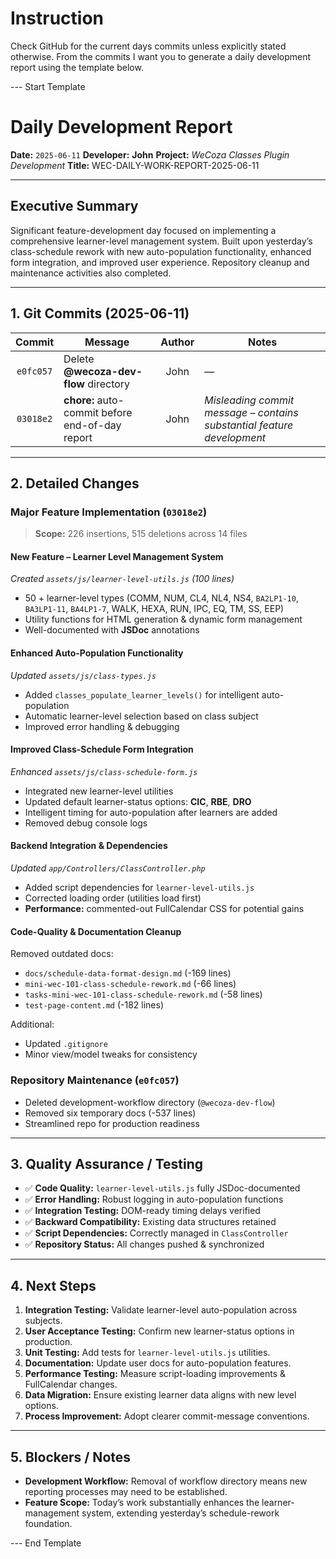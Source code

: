 # Instruction
Check GitHub for the current days commits unless explicitly stated otherwise.
From the commits I want you to generate a daily development report using the template below.

--- Start Template

# Daily Development Report

**Date:** `2025-06-11`
**Developer:** **John**
**Project:** *WeCoza Classes Plugin Development*
**Title:** WEC-DAILY-WORK-REPORT-2025-06-11

---

## Executive Summary

Significant feature-development day focused on implementing a comprehensive learner-level management system. Built upon yesterday’s class-schedule rework with new auto-population functionality, enhanced form integration, and improved user experience. Repository cleanup and maintenance activities also completed.

---

## 1. Git Commits (2025-06-11)

|   Commit  | Message                                         | Author | Notes                                                                  |
| :-------: | ----------------------------------------------- | :----: | ---------------------------------------------------------------------- |
| `e0fc057` | Delete **@wecoza-dev-flow** directory           |  John  | —                                                                      |
| `03018e2` | **chore:** auto-commit before end-of-day report |  John  | *Misleading commit message – contains substantial feature development* |

---

## 2. Detailed Changes

### Major Feature Implementation (`03018e2`)

> **Scope:** 226 insertions, 515 deletions across 14 files

#### **New Feature – Learner Level Management System**

*Created `assets/js/learner-level-utils.js` (100 lines)*

* 50 + learner-level types (COMM, NUM, CL4, NL4, NS4, `BA2LP1-10`, `BA3LP1-11`, `BA4LP1-7`, WALK, HEXA, RUN, IPC, EQ, TM, SS, EEP)
* Utility functions for HTML generation & dynamic form management
* Well-documented with **JSDoc** annotations

#### **Enhanced Auto-Population Functionality**

*Updated `assets/js/class-types.js`*

* Added `classes_populate_learner_levels()` for intelligent auto-population
* Automatic learner-level selection based on class subject
* Improved error handling & debugging

#### **Improved Class-Schedule Form Integration**

*Enhanced `assets/js/class-schedule-form.js`*

* Integrated new learner-level utilities
* Updated default learner-status options: **CIC**, **RBE**, **DRO**
* Intelligent timing for auto-population after learners are added
* Removed debug console logs

#### **Backend Integration & Dependencies**

*Updated `app/Controllers/ClassController.php`*

* Added script dependencies for `learner-level-utils.js`
* Corrected loading order (utilities load first)
* **Performance:** commented-out FullCalendar CSS for potential gains

#### **Code-Quality & Documentation Cleanup**

Removed outdated docs:

* `docs/schedule-data-format-design.md` (-169 lines)
* `mini-wec-101-class-schedule-rework.md` (-66 lines)
* `tasks-mini-wec-101-class-schedule-rework.md` (-58 lines)
* `test-page-content.md` (-182 lines)

Additional:

* Updated `.gitignore`
* Minor view/model tweaks for consistency

### Repository Maintenance (`e0fc057`)

* Deleted development-workflow directory (`@wecoza-dev-flow`)
* Removed six temporary docs (-537 lines)
* Streamlined repo for production readiness

---

## 3. Quality Assurance / Testing

* ✅ **Code Quality:** `learner-level-utils.js` fully JSDoc-documented
* ✅ **Error Handling:** Robust logging in auto-population functions
* ✅ **Integration Testing:** DOM-ready timing delays verified
* ✅ **Backward Compatibility:** Existing data structures retained
* ✅ **Script Dependencies:** Correctly managed in `ClassController`
* ✅ **Repository Status:** All changes pushed & synchronized

---

## 4. Next Steps

1. **Integration Testing:** Validate learner-level auto-population across subjects.
2. **User Acceptance Testing:** Confirm new learner-status options in production.
3. **Unit Testing:** Add tests for `learner-level-utils.js` utilities.
4. **Documentation:** Update user docs for auto-population features.
5. **Performance Testing:** Measure script-loading improvements & FullCalendar changes.
6. **Data Migration:** Ensure existing learner data aligns with new level options.
7. **Process Improvement:** Adopt clearer commit-message conventions.

---

## 5. Blockers / Notes

* **Development Workflow:** Removal of workflow directory means new reporting processes may need to be established.
* **Feature Scope:** Today’s work substantially enhances the learner-management system, extending yesterday’s schedule-rework foundation.

--- End Template